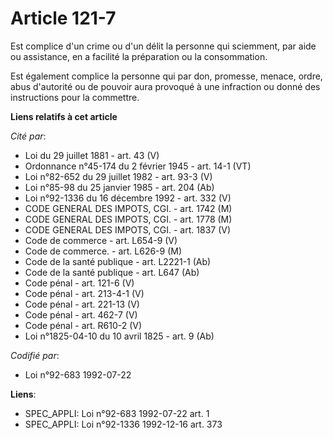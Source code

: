 # Article 121-7

Est complice d'un crime ou d'un délit la personne qui sciemment, par aide ou assistance, en a facilité la préparation ou la
consommation.

Est également complice la personne qui par don, promesse, menace, ordre, abus d'autorité ou de pouvoir aura provoqué à une
infraction ou donné des instructions pour la commettre.

**Liens relatifs à cet article**

_Cité par_:

  - Loi du 29 juillet 1881 - art. 43 (V)
  - Ordonnance n°45-174 du 2 février 1945 - art. 14-1 (VT)
  - Loi n°82-652 du 29 juillet 1982 - art. 93-3 (V)
  - Loi n°85-98 du 25 janvier 1985 - art. 204 (Ab)
  - Loi n°92-1336 du 16 décembre 1992 - art. 332 (V)
  - CODE GENERAL DES IMPOTS, CGI. - art. 1742 (M)
  - CODE GENERAL DES IMPOTS, CGI. - art. 1778 (M)
  - CODE GENERAL DES IMPOTS, CGI. - art. 1837 (V)
  - Code de commerce - art. L654-9 (V)
  - Code de commerce. - art. L626-9 (M)
  - Code de la santé publique - art. L2221-1 (Ab)
  - Code de la santé publique - art. L647 (Ab)
  - Code pénal - art. 121-6 (V)
  - Code pénal - art. 213-4-1 (V)
  - Code pénal - art. 221-13 (V)
  - Code pénal - art. 462-7 (V)
  - Code pénal - art. R610-2 (V)
  - Loi n°1825-04-10 du 10 avril 1825 - art. 9 (Ab)

_Codifié par_:

  - Loi n°92-683 1992-07-22

**Liens**:

  - SPEC_APPLI: Loi n°92-683 1992-07-22 art. 1
  - SPEC_APPLI: Loi n°92-1336 1992-12-16 art. 373
